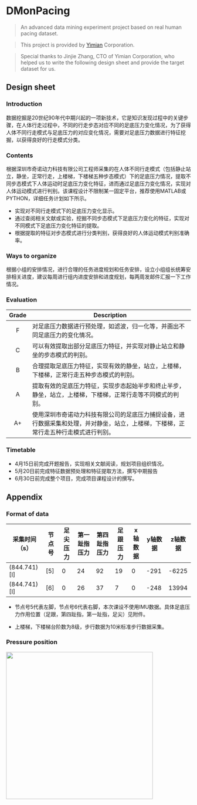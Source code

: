 # DMonPacing

> An advanced data mining experiment project based on real human pacing dataset.

> This project is provided by [Yimian](https://www.yimian.com.cn/) Corporation.

> Special thanks to Jinjie Zhang, CTO of Yimian Corporation, who helped us to write the following design sheet and provide the target dataset for us.

## Design sheet
###

### Introduction
数据挖掘是20世纪90年代中期兴起的一项新技术，它是知识发现过程中的关键步骤，在人体行走过程中，不同的行走步态对应不同的足底压力变化情况，为了获得人体不同行走模式与足底压力的对应变化情况，需要对足底压力数据进行特征挖掘，以获得良好的行走模式分类。

### Contents
根据深圳市奇诺动力科技有限公司工程师采集的在人体不同行走模式（包括静止站立，静坐，正常行走，上楼梯，下楼梯五种步态模式）下的足底压力情况，提取不同步态模式下人体运动时足底压力变化特征，进而通过足底压力变化情况，实现对人体运动模式进行判别。该课程设计不限制某一固定平台，推荐使用MATLAB或PYTHON，详细任务计划如下所示。

* 实现对不同行走模式下的足底压力变化显示。
* 通过查阅相关文献或实验，挖掘不同步态模式下足底压力变化的特征，实现对不同模式下足底压力变化特征的提取。
* 根据提取的特征对步态模式进行分类判别，获得良好的人体运动模式判别准确率。

### Ways to organize
根据小组的安排情况，进行合理的任务进度规划和任务安排，设立小组组长统筹安排相关进度，建议每周进行组内进度安排和进度规划，每两周发邮件汇报一下工作情况。

### Evaluation
|Grade | Description|
|:---:|---|
| F| 对足底压力数据进行预处理，如滤波，归一化等，并画出不同足底压力的变化情况。|
|C |可以有效提取出部分足底压力特征，并实现对静止站立和静坐的步态模式的判别。|
|B| 合理提取足底压力特征，实现有效的静坐，站立，上楼梯，下楼梯，正常行走五种步态模式的判别。|
|A| 提取有效的足底压力特征，实现步态起始半步和终止半步，静坐，站立，上楼梯，下楼梯，正常行走等不同模式的判别。|
|A+ |使用深圳市奇诺动力科技有限公司的足底压力捕捉设备，进行数据采集和处理，并对静坐，站立，上楼梯，下楼梯，正常行走五种行走模式进行判别。|

### Timetable
* 4月15日前完成开题报告，实现相关文献阅读，规划项目组织情况。
* 5月20日前完成特征数据预处理和特征提取方法，撰写中期报告
* 6月30日前完成整个项目，完成项目课程设计的撰写。

## Appendix

### Format of data
 
 | 采集时间（s）| 节点号 | 足尖压力| 第一趾指压力 | 第四趾指压力 | 足跟压力 | x轴数据 | y轴数据 | z轴数据 |
 | ---------- | ----- | ------ | ---------- | ---------- | ---- | ---- | ---- | ---- |
 |(844.741)[I]| [5]| 0| 24| 92| 19| 0| -291|-6225| 
 |(844.741)[I]| [6]| 0| 26| 37| 7|  0| -248|13994|


* 节点号5代表左脚，节点号6代表右脚，本次课设不使用IMU数据。具体足底压力作用位置（足跟，第四趾指，第一趾指，足尖）见附件。

* 上楼梯，下楼梯台阶数为8级，步行数据为10米标准步行数据采集。

### Pressure position

<img width="400" src = "https://github.com/lifesaver0129/DMonPacing/blob/master/location_drawing.jpg" >
